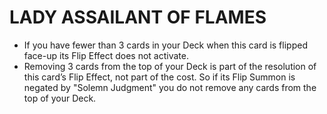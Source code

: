 
# LADY ASSAILANT OF FLAMES

*   If you have fewer than 3 cards in your Deck when this card is flipped face-up its Flip Effect does not activate.
*   Removing 3 cards from the top of your Deck is part of the resolution of this card’s Flip Effect, not part of the cost. So if its Flip Summon is negated by "Solemn Judgment" you do not remove any cards from the top of your Deck.

  